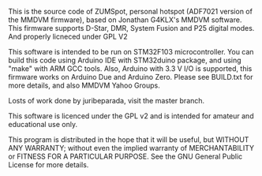 This is the source code of ZUMSpot, personal hotspot (ADF7021 version of the MMDVM firmware), based on Jonathan G4KLX's MMDVM software. This firmware supports D-Star, DMR, System Fusion and P25 digital modes. And properly licneced under GPL V2

This software is intended to be run on STM32F103 microcontroller. You can build this code using Arduino IDE with STM32duino package, and using "make" with ARM GCC tools. Also, Arduino with 3.3 V I/O is supported, this firmware works on Arduino Due and Arduino Zero. Please see BUILD.txt for more details, and also MMDVM Yahoo Groups. 

Losts of work done by juribeparada, visit the master branch. 

This software is licenced under the GPL v2 and is intended for amateur and educational use only. 

This program is distributed in the hope that it will be useful,
but WITHOUT ANY WARRANTY; without even the implied warranty of
MERCHANTABILITY or FITNESS FOR A PARTICULAR PURPOSE.  See the
GNU General Public License for more details.

